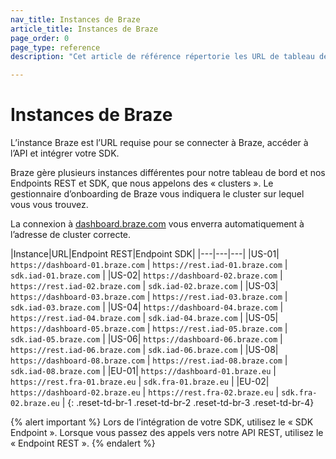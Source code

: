 ```yaml
---
nav_title: Instances de Braze
article_title: Instances de Braze
page_order: 0
page_type: reference
description: "Cet article de référence répertorie les URL de tableau de bord et les terminaux pour les instances de Braze disponibles."

---
```


# Instances de Braze

L’instance Braze est l’URL requise pour se connecter à Braze, accéder à l’API et intégrer votre SDK.

Braze gère plusieurs instances différentes pour notre tableau de bord et nos Endpoints REST et SDK, que nous appelons des « clusters ». Le gestionnaire d’onboarding de Braze vous indiquera le cluster sur lequel vous vous trouvez.

La connexion à [dashboard.braze.com](https://dashboard.braze.com) vous enverra automatiquement à l’adresse de cluster correcte.

|Instance|URL|Endpoint REST|Endpoint SDK|
|---|---|---|
|US-01| `https://dashboard-01.braze.com` | `https://rest.iad-01.braze.com` | `sdk.iad-01.braze.com` |
|US-02| `https://dashboard-02.braze.com` | `https://rest.iad-02.braze.com` | `sdk.iad-02.braze.com` |
|US-03| `https://dashboard-03.braze.com` | `https://rest.iad-03.braze.com` | `sdk.iad-03.braze.com` |
|US-04| `https://dashboard-04.braze.com` | `https://rest.iad-04.braze.com` | `sdk.iad-04.braze.com` |
|US-05| `https://dashboard-05.braze.com` | `https://rest.iad-05.braze.com` | `sdk.iad-05.braze.com` |
|US-06| `https://dashboard-06.braze.com` | `https://rest.iad-06.braze.com` | `sdk.iad-06.braze.com` |
|US-08| `https://dashboard-08.braze.com` | `https://rest.iad-08.braze.com` | `sdk.iad-08.braze.com` |
|EU-01| `https://dashboard-01.braze.eu` | `https://rest.fra-01.braze.eu` | `sdk.fra-01.braze.eu` |
|EU-02| `https://dashboard-02.braze.eu` | `https://rest.fra-02.braze.eu` | `sdk.fra-02.braze.eu` |
{: .reset-td-br-1 .reset-td-br-2 .reset-td-br-3  .reset-td-br-4}

{% alert important %}
Lors de l’intégration de votre SDK, utilisez le « SDK Endpoint ». Lorsque vous passez des appels vers notre API REST, utilisez le « Endpoint REST ».
{% endalert %}
